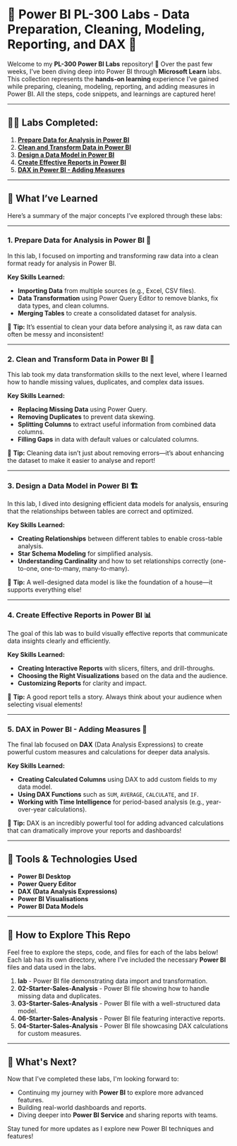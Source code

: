 # 🚀 Power BI PL-300 Labs - Data Preparation, Cleaning, Modeling, Reporting, and DAX 🎉

Welcome to my **PL-300 Power BI Labs** repository! 👋 Over the past few weeks, I’ve been diving deep into Power BI through **Microsoft Learn** labs. This collection represents the **hands-on learning** experience I’ve gained while preparing, cleaning, modeling, reporting, and adding measures in Power BI. All the steps, code snippets, and learnings are captured here!

---

## 🧑‍💻 Labs Completed:

1. [**Prepare Data for Analysis in Power BI**](https://learn.microsoft.com/en-gb/training/modules/get-data/lab-prepare?classId=1bacd715-a1af-4ee6-bd86-20dbd77f5585)  
2. [**Clean and Transform Data in Power BI**](https://learn.microsoft.com/en-gb/training/modules/clean-data-power-bi/8-lab?source=learn&classId=1bacd715-a1af-4ee6-bd86-20dbd77f5585)  
3. [**Design a Data Model in Power BI**](https://learn.microsoft.com/en-gb/training/modules/design-model-power-bi/8-lab?classId=1bacd715-a1af-4ee6-bd86-20dbd77f5585)  
4. [**Create Effective Reports in Power BI**](https://learn.microsoft.com/en-us/training/modules/power-bi-effective-reports/9-lab?classId=1bacd715-a1af-4ee6-bd86-20dbd77f5585)  
5. [**DAX in Power BI - Adding Measures**](https://learn.microsoft.com/en-us/training/modules/dax-power-bi-add-measures/5b-lab)  

---

## 🧠 What I’ve Learned

Here’s a summary of the major concepts I’ve explored through these labs:

---

### 1. **Prepare Data for Analysis in Power BI** 🧹
In this lab, I focused on importing and transforming raw data into a clean format ready for analysis in Power BI.  

**Key Skills Learned:**
- **Importing Data** from multiple sources (e.g., Excel, CSV files).
- **Data Transformation** using Power Query Editor to remove blanks, fix data types, and clean columns.
- **Merging Tables** to create a consolidated dataset for analysis.

🌟 **Tip:** It’s essential to clean your data before analysing it, as raw data can often be messy and inconsistent!

---

### 2. **Clean and Transform Data in Power BI** 🧽  
This lab took my data transformation skills to the next level, where I learned how to handle missing values, duplicates, and complex data issues.  

**Key Skills Learned:**
- **Replacing Missing Data** using Power Query.
- **Removing Duplicates** to prevent data skewing.
- **Splitting Columns** to extract useful information from combined data columns.
- **Filling Gaps** in data with default values or calculated columns.

🌟 **Tip:** Cleaning data isn’t just about removing errors—it’s about enhancing the dataset to make it easier to analyse and report!

---

### 3. **Design a Data Model in Power BI** 🏗️  
In this lab, I dived into designing efficient data models for analysis, ensuring that the relationships between tables are correct and optimized.  

**Key Skills Learned:**
- **Creating Relationships** between different tables to enable cross-table analysis.
- **Star Schema Modeling** for simplified analysis.
- **Understanding Cardinality** and how to set relationships correctly (one-to-one, one-to-many, many-to-many).

🌟 **Tip:** A well-designed data model is like the foundation of a house—it supports everything else!

---

### 4. **Create Effective Reports in Power BI** 📊  
The goal of this lab was to build visually effective reports that communicate data insights clearly and efficiently.  

**Key Skills Learned:**
- **Creating Interactive Reports** with slicers, filters, and drill-throughs.
- **Choosing the Right Visualizations** based on the data and the audience.
- **Customizing Reports** for clarity and impact.

🌟 **Tip:** A good report tells a story. Always think about your audience when selecting visual elements!

---

### 5. **DAX in Power BI - Adding Measures** 📐  
The final lab focused on **DAX** (Data Analysis Expressions) to create powerful custom measures and calculations for deeper data analysis.  

**Key Skills Learned:**
- **Creating Calculated Columns** using DAX to add custom fields to my data model.
- **Using DAX Functions** such as `SUM`, `AVERAGE`, `CALCULATE`, and `IF`.
- **Working with Time Intelligence** for period-based analysis (e.g., year-over-year calculations).

🌟 **Tip:** DAX is an incredibly powerful tool for adding advanced calculations that can dramatically improve your reports and dashboards!

---

## 🔨 Tools & Technologies Used
- **Power BI Desktop**  
- **Power Query Editor**  
- **DAX (Data Analysis Expressions)**  
- **Power BI Visualisations**  
- **Power BI Data Models**  

---

## 📂 How to Explore This Repo

Feel free to explore the steps, code, and files for each of the labs below! Each lab has its own directory, where I’ve included the necessary **Power BI** files and data used in the labs.

1. **lab** - Power BI file demonstrating data import and transformation.
2. **02-Starter-Sales-Analysis** - Power BI file showing how to handle missing data and duplicates.
3. **03-Starter-Sales-Analysis** - Power BI file with a well-structured data model.
4. **06-Starter-Sales-Analysis** - Power BI file featuring interactive reports.
5. **04-Starter-Sales-Analysis** - Power BI file showcasing DAX calculations for custom measures.

---

## 🚀 What's Next?

Now that I’ve completed these labs, I'm looking forward to:
- Continuing my journey with **Power BI** to explore more advanced features.
- Building real-world dashboards and reports.
- Diving deeper into **Power BI Service** and sharing reports with teams.

Stay tuned for more updates as I explore new Power BI techniques and features!
